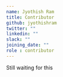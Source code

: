 ```yaml
---
name: Jyothish Ram
title: Contributor
github: jyothishram
twitter: ""
linkedin: ""
slack: ""
joining_date: ""
role : contributor
---
```


Still waiting for this
